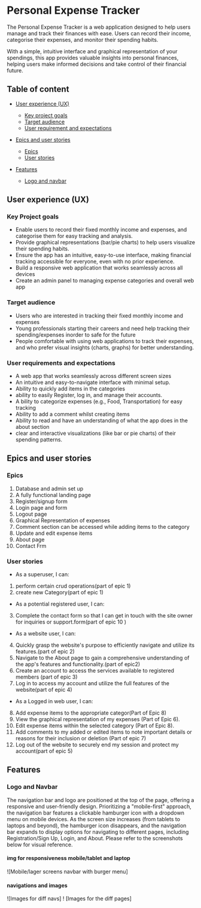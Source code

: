 # Personal Expense Tracker

The Personal Expense Tracker is a web application designed to help users manage and track their finances with ease. Users can record their income, categorise their expenses, and monitor their spending habits. 

With a simple, intuitive interface and graphical representation of your spendings, this app provides valuable insights into personal finances, helping users make informed decisions and take control of their financial future.

## Table of content

- [User experience (UX)](#user-experience-ux)
    * [Key project goals](#key-project-goals)
    * [Target audience](#target-audience)
    * [User requirement and expectations](#user-requirements-and-expectations)



- [Epics and user stories](#epics-and-user-stories)
  * [Epics](#epics)
  * [User stories](#user-stories)

- [Features](#features)
  * [Logo and navbar](#logo-and-navbar)


## User experience (UX)

### Key Project goals
- Enable users to record their fixed monthly income and expenses, and categorise them for easy tracking and analysis.
- Provide graphical representations (bar/pie charts) to help users visualize their spending habits.
- Ensure the app has an intuitive, easy-to-use interface, making financial tracking accessible for everyone, even with no prior experience.
- Build a responsive web application that works seamlessly across all devices
- Create an admin panel to managing expense categories and overall web app

### Target audience
- Users who are interested in tracking their fixed monthly income and expenses
- Young professionals starting their careers and need help tracking their spending/expenses inorder to safe for the future
- People comfortable with using web applications to track their expenses, and who prefer visual insights (charts, graphs) for better understanding.

### User requirements and expectations
- A web app that works seamlessly across different screen sizes
- An intuitive and easy-to-navigate interface with minimal setup.
- Ability to quickly add items in the categories
- ability to easily Register, log in, and manage their accounts.
- A bility to categorize expenses (e.g., Food, Transportation) for easy tracking
- Ability to add a comment whilst creating items
- Ability to read and have an understanding of what the app does in the about section
- clear and interactive visualizations (like bar or pie charts) of their spending patterns.

## Epics and user stories
### Epics
1. Database and admin set up
2. A fully functional landing page
3. Register/signup form
4. Login page and form
5. Logout page
6. Graphical Representation of expenses
7. Comment section can be accessed while adding items to the category
8. Update and edit expense items 
9. About page
10. Contact Frm

### User stories
- As a superuser, I can:
1. perform certain crud operations(part of epic 1)
2. create new Category(part of epic 1)

- As a potential registered user, I can:
3. Complete the contact form so that I can get in touch with the site owner for inquiries or support.form(part of epic 10
)
- As a website user, I can:
4. Quickly grasp the website's purpose to efficiently navigate and utilize its features.(part of epic 2)
5. Navigate to the About page to gain a comprehensive understanding of the app's features and functionality.(part of epic2)
6. Create an account to access the services available to registered members (part of epic 3)
7. Log in to access my account and utilize the full features of the website(part of epic 4)

- As a Logged in web user, I can:
8. Add expense items to the appropriate categor(Part of Epic 8)
9. View the graphical representation of my expenses (Part of Epic 6).
10. Edit expense items within the selected category (Part of Epic 8).
11. Add comments to my added or edited items to note important details or reasons for their inclusion or deletion (Part of epic 7)
12. Log out of the website to securely end my session and protect my account(part of epic 5)

## Features
### Logo and Navbar
The navigation bar and logo are positioned at the top of the page, offering a responsive and user-friendly design. Prioritizing a "mobile-first" approach, the navigation bar features a clickable hamburger icon with a dropdown menu on mobile devices. As the screen size increases (from tablets to laptops and beyond), the hamburger icon disappears, and the navigation bar expands to display options for navigating to different pages, including Registration/Sign Up, Login, and About. Please refer to the screenshots below for visual reference.
#### img for responsiveness mobile/tablet and laptop
![Mobile/lager screens navbar with burger menu]
#### navigations and images
![Images for diff navs]
! [Images for the diff pages]










